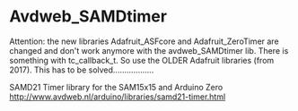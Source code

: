 # Avdweb_SAMDtimer

Attention: the new libraries Adafruit_ASFcore and Adafruit_ZeroTimer are changed and don't work anymore with the avdweb_SAMDtimer lib.
There is something with tc_callback_t. So use the OLDER Adafruit libraries (from 2017).
This has to be solved..................

SAMD21 Timer library for the SAM15x15 and Arduino Zero
http://www.avdweb.nl/arduino/libraries/samd21-timer.html

